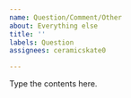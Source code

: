 ```yaml
---
name: Question/Comment/Other
about: Everything else
title: ''
labels: Question
assignees: ceramicskate0

---
```


Type the contents here.
